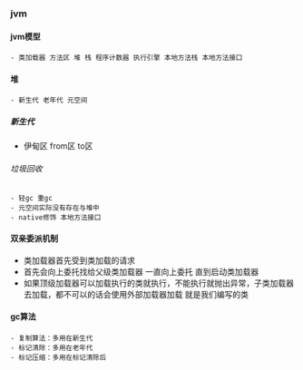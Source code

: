 ### jvm
#### jvm模型
	- 类加载器 方法区 堆 栈 程序计数器 执行引擎 本地方法栈 本地方法接口 
#### 堆 
    - 新生代 老年代 元空间  
##### 新生代 
  - 伊甸区 from区 to区 
  ###### 垃圾回收
    - 轻gc 重gc
	- 元空间实际没有存在与堆中
	- native修饰 本地方法接口


#### 双亲委派机制
- 类加载器首先受到类加载的请求
- 首先会向上委托找给父级类加载器 一直向上委托 直到启动类加载器
- 如果顶级加载器可以加载执行的类就执行，不能执行就抛出异常，子类加载器去加载，都不可以的话会使用外部加载器加载 就是我们编写的类

#### gc算法
	- 复制算法：多用在新生代
	- 标记清除：多用在老年代
	- 标记压缩：多用在标记清除后
